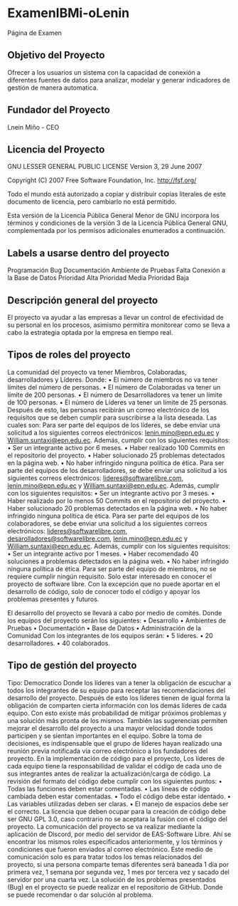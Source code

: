 # ExamenIBMi-oLenin
Página de Examen

## Objetivo del Proyecto

Ofrecer a los usuarios un sistema con la capacidad de conexión a diferentes fuentes de datos para analizar, modelar y generar indicadores de gestión de manera automatica.

## Fundador del Proyecto

Lnein Miño - CEO

## Licencia del Proyecto

GNU LESSER GENERAL PUBLIC LICENSE
Version 3, 29 June 2007

Copyright (C) 2007 Free Software Foundation, Inc. <http://fsf.org/>

Todo el mundo está autorizado a copiar y distribuir copias literales de este documento de licencia, pero cambiarlo no está permitido.

Esta versión de la Licencia Pública General Menor de GNU incorpora los términos y condiciones de la versión 3 de la Licencia Pública General GNU, complementada por los permisos adicionales enumerados a continuación.

## Labels a usarse dentro del proyecto

Programación
Bug
Documentación
Ambiente de Pruebas
Falta Conexión a la Base de Datos
Prioridad Alta
Prioridad Media
Prioridad Baja

## Descripción general del proyecto
El proyecto va ayudar a las empresas a llevar un control de efectividad de su personal en los procesos, asimismo permitira monitorear como se lleva a cabo la estrategia optada por la empresa en tiempo real. 

## Tipos de roles del proyecto
La comunidad del proyecto va tener Miembros, Colaboradas, desarrolladores y Líderes. Donde: 
•	El número de miembros no va tener límites del número de personas.
•	El número de Colaboradas va tener un límite de 200 personas.
•	El número de Desarrolladores va tener un límite de 100 personas. 
•	El número de Líderes va tener un límite de 25 personas.
Después de esto, las personas recibirán un correo electrónico de los requisitos que se deben cumplir para suscribirse a la lista deseada. Las cuales son:
Para ser parte del equipos de los líderes, se debe enviar una solicitud a los siguientes correos electrónicos: lenin.mino@epn.edu.ec y William.suntaxi@epn.edu.ec. Además, cumplir con los siguientes requisitos:
•	Ser un integrante activo por 6 meses.
•	Haber realizado 100 Commits en el repositorio del proyecto.
•	Haber solucionado 25 problemas detectados en la página web.
•	No haber infringido ninguna política de ética. 
Para ser parte del equipos de los desarrolladores, se debe enviar una solicitud a los siguientes correos electrónicos: lideres@softwarelibre.com, lenin.mino@epn.edu.ec y William.suntaxi@epn.edu.ec. Además, cumplir con los siguientes requisitos:
•	Ser un integrante activo por 3 meses.
•	Haber realizado por lo menos 50 Commits en el repositorio del proyecto.
•	Haber solucionado 20 problemas detectados en la página web.
•	No haber infringido ninguna política de ética. 
Para ser parte del equipos de los colaboradores, se debe enviar una solicitud a los siguientes correos electrónicos: lideres@softwarelibre.com, desarolladores@softwarelibre.com, lenin.mino@epn.edu.ec y William.suntaxi@epn.edu.ec. Además, cumplir con los siguientes requisitos:
•	Ser un integrante activo por 1 meses.
•	Haber recomendado 40 soluciones a problemas detectados en la página web.
•	No haber infringido ninguna política de ética. 
Para ser parte del equipo de miembros, no se requiere cumplir ningún requisito. Solo estar interesado en conocer el proyecto de software libre. Con la excepción que no puede aportar en el desarrollo de código, solo de conocer todo el código y apoyar los problemas presentes y futuros.

El desarrollo del proyecto se llevará a cabo por medio de comités. Donde los equipos del proyecto serán los siguientes:
•	Desarrollo
•	Ambientes de Pruebas
•	Documentación
•	Base de Datos
•	Administración de la Comunidad
Con los integrantes de los equipos serán:
•	5 líderes.
•	20 desarrolladores.
•	40 colaborados.

## Tipo de gestión del proyecto
Tipo: Democratico
Donde los líderes van a tener la obligación de escuchar a todos los integrantes de su equipo para receptar las recomendaciones del desarrollo del proyecto. Después de esto los líderes tienen de igual forma la obligación de comparten cierta información con los demás líderes de cada equipo. 
Con esto existe más probabilidad de mitigar próximos problemas y una solución más pronta de los mismos. También las sugerencias permiten mejorar el desarrollo del proyecto a una mayor velocidad donde todos participen y se sientan importantes en el equipo.
Sobre la toma de decisiones, es indispensable que el grupo de líderes hayan realizado una reunión previa notificada vía correo electrónico a los fundadores del proyecto.
En la implementación de código para el proyecto, Los líderes de cada equipo tiene la responsabilidad de validar el código de cada uno de sus integrantes antes de realizar la actualización/carga de código.
La revisión del formato del código debe cumplir con los siguientes puntos:
•	Todas las funciones deben estar comentadas.
•	Las líneas de código cambiada deben estar comentadas.
•	Todo el código debe estar identado.
•	Las variables utilizadas deben ser claras.
•	El manejo de espacios debe ser el correcto.
La licencia que deben ocupar para la creación de código debe ser GNU GPL 3.0, caso contrario no se aceptara la fusión con el código del proyecto.
La comunicación del proyecto se va realizar mediante la aplicación de Discord, por medio del servidor de EAS-Software Libre.
Ahí se encontrar los mismos roles especificados anteriormente, y los términos y condiciones que fueron enviados al correo electrónico.
Este medio de comunicación solo es para tratar todos los temas relacionados del proyecto, si una persona comparte temas diferentes será baneada 1 día por primera vez, 1 semana por segunda vez, 1 mes por tercera vez y sacado del servidor por una cuarta vez.
La solución de los problemas presentados (Bug) en el proyecto se puede realizar en el repositorio de GitHub. Donde se puede recomendar o dar solución al problema.

